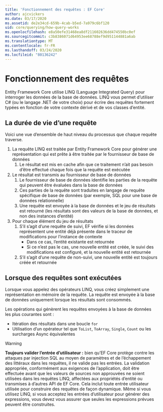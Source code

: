 ```yaml
---
title: 'Fonctionnement des requêtes : EF Core'
author: ajcvickers
ms.date: 03/17/2020
ms.assetid: de2e34cd-659b-4cab-b5ed-7a979c6bf120
uid: core/querying/how-query-works
ms.openlocfilehash: e8a50efe31468ea8df211602636dd474550bc0ef
ms.sourcegitcommit: c3b8386071d64953ee68788ef9d951144881a6ab
ms.translationtype: MT
ms.contentlocale: fr-FR
ms.lasthandoff: 03/24/2020
ms.locfileid: "80136242"
---
```

# <a name="how-queries-work"></a>Fonctionnement des requêtes

Entity Framework Core utilise LINQ (Language Integrated Query) pour interroger les données de la base de données. LINQ vous permet d’utiliser C# (ou le langage .NET de votre choix) pour écrire des requêtes fortement typées en fonction de votre contexte dérivé et de vos classes d’entité.

## <a name="the-life-of-a-query"></a>La durée de vie d’une requête

Voici une vue d’ensemble de haut niveau du processus que chaque requête traverse.

1. La requête LINQ est traitée par Entity Framework Core pour générer une représentation qui est prête à être traitée par le fournisseur de base de données
   1. Le résultat est mis en cache afin que ce traitement n’ait pas besoin d’être effectué chaque fois que la requête est exécutée
2. Le résultat est transmis au fournisseur de base de données
   1. Le fournisseur de base de données identifie les parties de la requête qui peuvent être évaluées dans la base de données
   2. Ces parties de la requête sont traduites en langage de requête spécifique de base de données (par exemple, SQL pour une base de données relationnelle)
   3. Une requête est envoyée à la base de données et le jeu de résultats est retourné (les résultats sont des valeurs de la base de données, et non des instances d’entité)
3. Pour chaque élément du jeu de résultats
   1. S’il s’agit d’une requête de suivi, EF vérifie si les données représentent une entité déjà présente dans le traceur de modifications pour l’instance de contexte
      * Dans ce cas, l’entité existante est retournée
      * Si ce n’est pas le cas, une nouvelle entité est créée, le suivi des modifications est configuré, et la nouvelle entité est retournée
   2. S’il s’agit d’une requête de non-suivi, une nouvelle entité est toujours créée et retournée

## <a name="when-queries-are-executed"></a>Lorsque des requêtes sont exécutées

Lorsque vous appelez des opérateurs LINQ, vous créez simplement une représentation en mémoire de la requête. La requête est envoyée à la base de données uniquement lorsque les résultats sont consommés.

Les opérations qui génèrent les requêtes envoyées à la base de données les plus courantes sont :

* Itération des résultats dans une boucle `for`
* Utilisation d’un opérateur tel que `ToList`, `ToArray`, `Single`, `Count` ou les surcharges Async équivalentes

> [!WARNING]  
> **Toujours valider l’entrée d’utilisateur :** bien qu’EF Core protège contre les attaques par injection SQL au moyen de paramètres et de l’échappement des littéraux dans les requêtes, il ne valide pas les entrées. La validation appropriée, conformément aux exigences de l’application, doit être effectuée avant que les valeurs de sources non approuvées ne soient utilisées dans les requêtes LINQ, affectées aux propriétés d’entité ou transmises à d’autres API de EF Core. Cela inclut toute entrée utilisateur utilisée pour construire des requêtes de façon dynamique. Même si vous utilisez LINQ, si vous acceptez les entrées d’utilisateur pour générer des expressions, vous devez vous assurer que seules les expressions prévues peuvent être construites.
